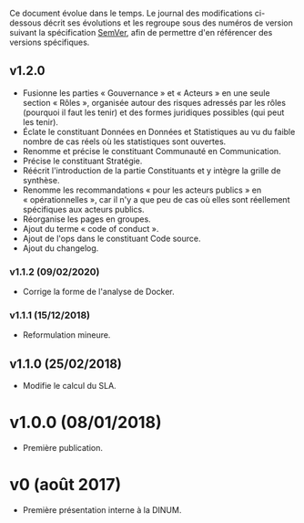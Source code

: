 Ce document évolue dans le temps. Le journal des modifications ci-dessous décrit ses évolutions et les regroupe sous des numéros de version suivant la spécification [SemVer](https://semver.org/lang/fr/), afin de permettre d'en référencer des versions spécifiques.

## v1.2.0

- Fusionne les parties « Gouvernance » et « Acteurs » en une seule section « Rôles », organisée autour des risques adressés par les rôles (pourquoi il faut les tenir) et des formes juridiques possibles (qui peut les tenir).
- Éclate le constituant Données en Données et Statistiques au vu du faible nombre de cas réels où les statistiques sont ouvertes.
- Renomme et précise le constituant Communauté en Communication.
- Précise le constituant Stratégie.
- Réécrit l'introduction de la partie Constituants et y intègre la grille de synthèse.
- Renomme les recommandations « pour les acteurs publics » en « opérationnelles », car il n'y a que peu de cas où elles sont réellement spécifiques aux acteurs publics.
- Réorganise les pages en groupes.
- Ajout du terme « code of conduct ».
- Ajout de l'ops dans le constituant Code source.
- Ajout du changelog.

### v1.1.2 (09/02/2020)

- Corrige la forme de l'analyse de Docker.

### v1.1.1 (15/12/2018)

- Reformulation mineure.

## v1.1.0 (25/02/2018)

- Modifie le calcul du SLA.

# v1.0.0 (08/01/2018)

- Première publication.

# v0 (août 2017)

- Première présentation interne à la DINUM.
